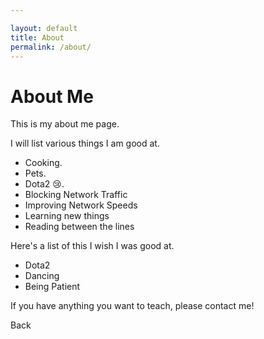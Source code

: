 ```yaml
---

layout: default
title: About
permalink: /about/
---
```


# About Me

This is my about me page.

I will list various things I am good at.

- Cooking.
- Pets.
- Dota2 😢.
- Blocking Network Traffic
- Improving Network Speeds
- Learning new things
- Reading between the lines

Here's a list of this I wish I was good at.

- Dota2
- Dancing
- Being Patient

If you have anything you want to teach, please contact me!


<a onclick="window.history.back()">Back</a>